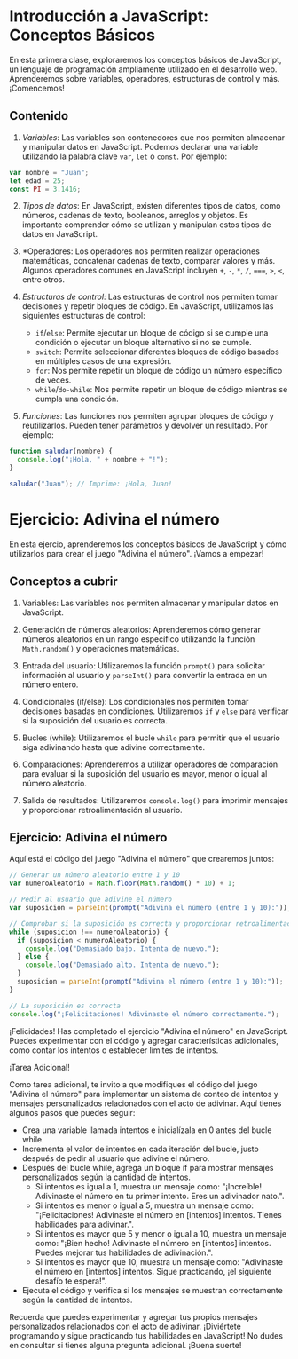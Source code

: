 # Introducción a JavaScript: Conceptos Básicos

En esta primera clase, exploraremos los conceptos básicos de JavaScript, un lenguaje de programación ampliamente utilizado en el desarrollo web. Aprenderemos sobre variables, operadores, estructuras de control y más. ¡Comencemos!

## Contenido

1. *Variables*: Las variables son contenedores que nos permiten almacenar y manipular datos en JavaScript. Podemos declarar una variable utilizando la palabra clave `var`, `let` o `const`. Por ejemplo:

```javascript
var nombre = "Juan";
let edad = 25;
const PI = 3.1416;
```


2. *Tipos de datos*: En JavaScript, existen diferentes tipos de datos, como números, cadenas de texto, booleanos, arreglos y objetos. Es importante comprender cómo se utilizan y manipulan estos tipos de datos en JavaScript.

3. *Operadores: Los operadores nos permiten realizar operaciones matemáticas, concatenar cadenas de texto, comparar valores y más. Algunos operadores comunes en JavaScript incluyen `+`, `-`, `*`, `/`, `===`, `>`, `<`, entre otros.

4. *Estructuras de control*: Las estructuras de control nos permiten tomar decisiones y repetir bloques de código. En JavaScript, utilizamos las siguientes estructuras de control:

   - `if`/`else`: Permite ejecutar un bloque de código si se cumple una condición o ejecutar un bloque alternativo si no se cumple.
   - `switch`: Permite seleccionar diferentes bloques de código basados en múltiples casos de una expresión.
   - `for`: Nos permite repetir un bloque de código un número específico de veces.
   - `while`/`do-while`: Nos permite repetir un bloque de código mientras se cumpla una condición.

5. *Funciones*: Las funciones nos permiten agrupar bloques de código y reutilizarlos. Pueden tener parámetros y devolver un resultado. Por ejemplo:

```javascript
function saludar(nombre) {
  console.log("¡Hola, " + nombre + "!");
}

saludar("Juan"); // Imprime: ¡Hola, Juan!
```





# Ejercicio: Adivina el número

En esta ejercio, aprenderemos los conceptos básicos de JavaScript y cómo utilizarlos para crear el juego "Adivina el número". ¡Vamos a empezar!

## Conceptos a cubrir

1. Variables: Las variables nos permiten almacenar y manipular datos en JavaScript.

2. Generación de números aleatorios: Aprenderemos cómo generar números aleatorios en un rango específico utilizando la función `Math.random()` y operaciones matemáticas.

3. Entrada del usuario: Utilizaremos la función `prompt()` para solicitar información al usuario y `parseInt()` para convertir la entrada en un número entero.

4. Condicionales (if/else): Los condicionales nos permiten tomar decisiones basadas en condiciones. Utilizaremos `if` y `else` para verificar si la suposición del usuario es correcta.

5. Bucles (while): Utilizaremos el bucle `while` para permitir que el usuario siga adivinando hasta que adivine correctamente.

6. Comparaciones: Aprenderemos a utilizar operadores de comparación para evaluar si la suposición del usuario es mayor, menor o igual al número aleatorio.

7. Salida de resultados: Utilizaremos `console.log()` para imprimir mensajes y proporcionar retroalimentación al usuario.

## Ejercicio: Adivina el número

Aquí está el código del juego "Adivina el número" que crearemos juntos:

```javascript
// Generar un número aleatorio entre 1 y 10
var numeroAleatorio = Math.floor(Math.random() * 10) + 1;

// Pedir al usuario que adivine el número
var suposicion = parseInt(prompt("Adivina el número (entre 1 y 10):"));

// Comprobar si la suposición es correcta y proporcionar retroalimentación
while (suposicion !== numeroAleatorio) {
  if (suposicion < numeroAleatorio) {
    console.log("Demasiado bajo. Intenta de nuevo.");
  } else {
    console.log("Demasiado alto. Intenta de nuevo.");
  }
  suposicion = parseInt(prompt("Adivina el número (entre 1 y 10):"));
}

// La suposición es correcta
console.log("¡Felicitaciones! Adivinaste el número correctamente.");
```

¡Felicidades! Has completado el ejercicio "Adivina el número" en JavaScript. Puedes experimentar con el código y agregar características adicionales, como contar los intentos o establecer límites de intentos.

¡Tarea Adicional!

Como tarea adicional, te invito a que modifiques el código del juego "Adivina el número" para implementar un sistema de conteo de intentos y mensajes personalizados relacionados con el acto de adivinar. Aquí tienes algunos pasos que puedes seguir:

- Crea una variable llamada intentos e inicialízala en 0 antes del bucle while.
- Incrementa el valor de intentos en cada iteración del bucle, justo después de pedir al usuario que adivine el número.
- Después del bucle while, agrega un bloque if para mostrar mensajes personalizados según la cantidad de intentos.
  - Si intentos es igual a 1, muestra un mensaje como: "¡Increíble! Adivinaste el número en tu primer intento. Eres un adivinador nato.".
  - Si intentos es menor o igual a 5, muestra un mensaje como: "¡Felicitaciones! Adivinaste el número en [intentos] intentos. Tienes habilidades para adivinar.".
  - Si intentos es mayor que 5 y menor o igual a 10, muestra un mensaje como: "¡Bien hecho! Adivinaste el número en [intentos] intentos. Puedes mejorar tus habilidades de adivinación.".
  - Si intentos es mayor que 10, muestra un mensaje como: "Adivinaste el número en [intentos] intentos. Sigue practicando, ¡el siguiente desafío te espera!".
- Ejecuta el código y verifica si los mensajes se muestran correctamente según la cantidad de intentos.

Recuerda que puedes experimentar y agregar tus propios mensajes personalizados relacionados con el acto de adivinar. ¡Diviértete programando y sigue practicando tus habilidades en JavaScript!
No dudes en consultar si tienes alguna pregunta adicional. ¡Buena suerte!
